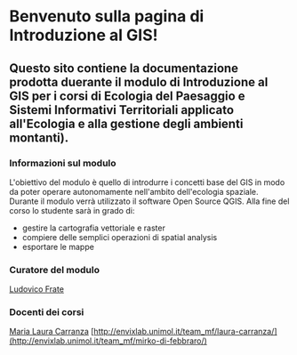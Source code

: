 # Benvenuto sulla pagina di Introduzione al GIS!

## Questo sito contiene la documentazione prodotta duerante il modulo di Introduzione al GIS per i corsi di Ecologia del Paesaggio e Sistemi Informativi Territoriali applicato all'Ecologia e alla gestione degli ambienti montanti).

### Informazioni sul modulo
L'obiettivo del modulo è quello di introdurre i concetti base del GIS in modo da poter operare autonomamente nell'ambito dell'ecologia spaziale. Durante il modulo verrà utilizzato il software Open Source QGIS. Alla fine del corso lo studente sarà in grado di:
* gestire la cartografia vettoriale e raster
* compiere delle semplici operazioni di spatial analysis
* esportare le mappe

### Curatore del modulo
[Ludovico Frate](https://github.com/ludovico85)

### Docenti dei corsi
[Maria Laura Carranza](https://github.com/ludovico85)
[http://envixlab.unimol.it/team_mf/laura-carranza/](http://envixlab.unimol.it/team_mf/mirko-di-febbraro/)
